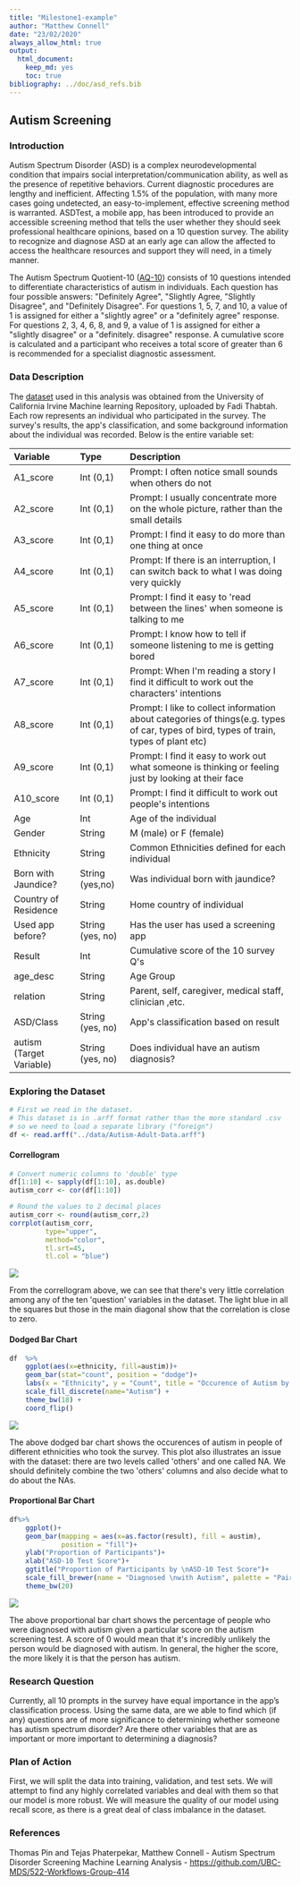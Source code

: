 ```yaml
---
title: "Milestone1-example"
author: "Matthew Connell"
date: "23/02/2020"
always_allow_html: true
output: 
  html_document:
    keep_md: yes
    toc: true
bibliography: ../doc/asd_refs.bib
---
```




## Autism Screening

### Introduction

Autism Spectrum Disorder (ASD) is a complex neurodevelopmental condition that impairs social interpretation/communication ability, as well as the presence of repetitive behaviors. Current diagnostic procedures are lengthy and inefficient. Affecting 1.5% of the population, with many more cases going undetected, an easy-to-implement, effective screening method is warranted. ASDTest, a mobile app, has been introduced to provide an accessible screening method that tells the user whether they should seek professional healthcare opinions, based on a 10 question survey. The ability to recognize and diagnose ASD at an early age can allow the affected to access the healthcare resources and support they will need, in a timely manner. 

The Autism Spectrum Quotient-10 ([AQ-10](https://www.nice.org.uk/guidance/cg142/resources/autism-spectrum-quotient-aq10-test-pdf-186582493)) consists of 10 questions intended to differentiate characteristics of autism in individuals. Each question has four possible answers: "Definitely Agree", "Slightly Agree, "Slightly Disagree", and "Definitely Disagree". For questions 1, 5, 7, and 10, a value of 1 is assigned for either a "slightly agree" or a "definitely agree" response. For questions 2, 3, 4, 6, 8, and 9, a value of 1 is assigned for either a "slightly disagree" or a "definitely. disagree" response. A cumulative score is calculated and a participant who receives a total score of greater than 6 is recommended for a specialist diagnostic assessment.

### Data Description

The [dataset](https://archive.ics.uci.edu/ml/datasets/Autism+Screening+Adult)  used in this analysis was obtained from the University of California Irvine Machine learning Repository, uploaded by Fadi Thabtah. Each row represents an individual who participated in the survey. The survey's results, the app's classification, and some background information about the individual was recorded. Below is the entire variable set:

<table class="table table-condensed" style="width: auto !important; margin-left: auto; margin-right: auto;">
 <thead>
  <tr>
   <th style="text-align:left;position: sticky; top:0; background-color: #FFFFFF;">  Variable              </th>
   <th style="text-align:left;position: sticky; top:0; background-color: #FFFFFF;">  Type              </th>
   <th style="text-align:left;position: sticky; top:0; background-color: #FFFFFF;">  Description                                                                                                                             </th>
  </tr>
 </thead>
<tbody>
  <tr>
   <td style="text-align:left;"> A1_score </td>
   <td style="text-align:left;"> Int (0,1) </td>
   <td style="text-align:left;"> Prompt: I often notice small sounds when others do not </td>
  </tr>
  <tr>
   <td style="text-align:left;"> A2_score </td>
   <td style="text-align:left;"> Int (0,1) </td>
   <td style="text-align:left;"> Prompt: I usually concentrate more on the whole picture, rather than the small details </td>
  </tr>
  <tr>
   <td style="text-align:left;"> A3_score </td>
   <td style="text-align:left;"> Int (0,1) </td>
   <td style="text-align:left;"> Prompt: I find it easy to do more than one thing at once </td>
  </tr>
  <tr>
   <td style="text-align:left;"> A4_score </td>
   <td style="text-align:left;"> Int (0,1) </td>
   <td style="text-align:left;"> Prompt: If there is an interruption, I can switch back to what I was doing very quickly </td>
  </tr>
  <tr>
   <td style="text-align:left;"> A5_score </td>
   <td style="text-align:left;"> Int (0,1) </td>
   <td style="text-align:left;"> Prompt: I find it easy to 'read between the lines' when someone is talking to me </td>
  </tr>
  <tr>
   <td style="text-align:left;"> A6_score </td>
   <td style="text-align:left;"> Int (0,1) </td>
   <td style="text-align:left;"> Prompt: I know how to tell if someone listening to me is getting bored </td>
  </tr>
  <tr>
   <td style="text-align:left;"> A7_score </td>
   <td style="text-align:left;"> Int (0,1) </td>
   <td style="text-align:left;"> Prompt: When I'm reading a story I find it difficult to work out the characters' intentions </td>
  </tr>
  <tr>
   <td style="text-align:left;"> A8_score </td>
   <td style="text-align:left;"> Int (0,1) </td>
   <td style="text-align:left;"> Prompt: I like to collect information about categories of things(e.g. types of car, types of bird, types of train, types of plant etc) </td>
  </tr>
  <tr>
   <td style="text-align:left;"> A9_score </td>
   <td style="text-align:left;"> Int (0,1) </td>
   <td style="text-align:left;"> Prompt: I find it easy to work out what someone is thinking or feeling just by looking at their face </td>
  </tr>
  <tr>
   <td style="text-align:left;"> A10_score </td>
   <td style="text-align:left;"> Int (0,1) </td>
   <td style="text-align:left;"> Prompt: I find it difficult to work out people's intentions </td>
  </tr>
  <tr>
   <td style="text-align:left;"> Age </td>
   <td style="text-align:left;"> Int </td>
   <td style="text-align:left;"> Age of the individual </td>
  </tr>
  <tr>
   <td style="text-align:left;"> Gender </td>
   <td style="text-align:left;"> String </td>
   <td style="text-align:left;"> M (male) or F (female) </td>
  </tr>
  <tr>
   <td style="text-align:left;"> Ethnicity </td>
   <td style="text-align:left;"> String </td>
   <td style="text-align:left;"> Common Ethnicities defined for each individual </td>
  </tr>
  <tr>
   <td style="text-align:left;"> Born with Jaundice? </td>
   <td style="text-align:left;"> String (yes,no) </td>
   <td style="text-align:left;"> Was individual born with jaundice? </td>
  </tr>
  <tr>
   <td style="text-align:left;"> Country of Residence </td>
   <td style="text-align:left;"> String </td>
   <td style="text-align:left;"> Home country of individual </td>
  </tr>
  <tr>
   <td style="text-align:left;"> Used app before? </td>
   <td style="text-align:left;"> String (yes, no) </td>
   <td style="text-align:left;"> Has the user has used a screening app </td>
  </tr>
  <tr>
   <td style="text-align:left;"> Result </td>
   <td style="text-align:left;"> Int </td>
   <td style="text-align:left;"> Cumulative score of the 10 survey Q's </td>
  </tr>
  <tr>
   <td style="text-align:left;"> age_desc </td>
   <td style="text-align:left;"> String </td>
   <td style="text-align:left;"> Age Group </td>
  </tr>
  <tr>
   <td style="text-align:left;"> relation </td>
   <td style="text-align:left;"> String </td>
   <td style="text-align:left;"> Parent, self, caregiver, medical staff, clinician ,etc. </td>
  </tr>
  <tr>
   <td style="text-align:left;"> ASD/Class </td>
   <td style="text-align:left;"> String (yes, no) </td>
   <td style="text-align:left;"> App's classification based on result </td>
  </tr>
  <tr>
   <td style="text-align:left;"> autism (Target Variable) </td>
   <td style="text-align:left;"> String (yes, no) </td>
   <td style="text-align:left;"> Does individual have an autism diagnosis? </td>
  </tr>
</tbody>
</table>

### Exploring the Dataset


```r
# First we read in the dataset.
# This dataset is in .arff format rather than the more standard .csv
# so we need to load a separate library ("foreign")
df <- read.arff("../data/Autism-Adult-Data.arff")
```

#### Correllogram


```r
# Convert numeric columns to 'double' type
df[1:10] <- sapply(df[1:10], as.double)
autism_corr <- cor(df[1:10])

# Round the values to 2 decimal places
autism_corr <- round(autism_corr,2)
corrplot(autism_corr, 
         type="upper", 
         method="color",
         tl.srt=45, 
         tl.col = "blue")
```

![](milestone1-547-example_files/figure-html/corrplot-1.png)<!-- -->

From the correllogram above, we can see that there's very little correlation among any of the ten 'question' variables in the dataset. The light blue in all the squares but those in the main diagonal show that the correlation is close to zero.

#### Dodged Bar Chart


```r
df  %>% 
    ggplot(aes(x=ethnicity, fill=austim))+
    geom_bar(stat="count", position = "dodge")+
    labs(x = "Ethnicity", y = "Count", title = "Occurence of Autism by Ethnicity") + 
    scale_fill_discrete(name="Autism") +
    theme_bw(18) +
    coord_flip()
```

![](milestone1-547-example_files/figure-html/bar-chart-1.png)<!-- -->

The above dodged bar chart shows the occurences of autism in people of different ethnicities who took the survey. This plot also illustrates an issue with the dataset: there are two levels called 'others' and one called NA. We should definitely combine the two 'others' columns and also decide what to do about the NAs.

#### Proportional Bar Chart


```r
df%>% 
    ggplot()+
    geom_bar(mapping = aes(x=as.factor(result), fill = austim),
             position = "fill")+
    ylab("Proportion of Participants")+
    xlab("ASD-10 Test Score")+
    ggtitle("Proportion of Participants by \nASD-10 Test Score")+
    scale_fill_brewer(name = "Diagnosed \nwith Autism", palette = "Paired") +
    theme_bw(20)
```

![](milestone1-547-example_files/figure-html/proportion-1.png)<!-- -->

The above proportional bar chart shows the percentage of people who were diagnosed with autism given a particular score on the autism screening test. A score of 0 would mean that it's incredibly unlikely the person would be diagnosed with autism. In general, the higher the score, the more likely it is that the person has autism.

### Research Question

Currently, all 10 prompts in the survey have equal importance in the app’s classification process. Using the same data, are we able to find which (if any) questions are of more significance to determining whether someone has autism spectrum disorder? Are there other variables that are as important or more important to determining a diagnosis?

### Plan of Action

First, we will split the data into training, validation, and test sets. We will attempt to find any highly correlated variables and deal with them so that our model is more robust. We will measure the quality of our model using recall score, as there is a great deal of class imbalance in the dataset. 

### References

Thomas Pin and Tejas Phaterpekar, Matthew Connell - Autism Spectrum Disorder Screening Machine Learning Analysis - https://github.com/UBC-MDS/522-Workflows-Group-414
